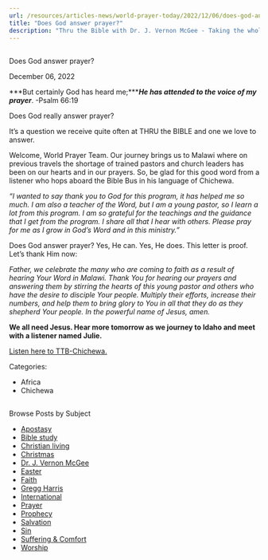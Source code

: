 ```yaml
---
url: /resources/articles-news/world-prayer-today/2022/12/06/does-god-answer-prayer
title: "Does God answer prayer?"
description: "Thru the Bible with Dr. J. Vernon McGee - Taking the whole Word to the whole world"
---
```







## 
 Does God answer prayer?


December 06, 2022
![]()




***But certainly God has heard me;******He has attended to the voice of my prayer***. -Psalm 66:19

Does God really answer prayer? 

It’s a question we receive quite often at THRU the BIBLE and one we love to answer. 

Welcome, World Prayer Team. Our journey brings us to Malawi where on previous travels the shortage of trained pastors and church leaders has been on our hearts and in our prayers. So, be glad for this good word from a listener who hops aboard the Bible Bus in his language of Chichewa.

*“I wanted to say thank you to God for this program, it has helped me so much. I am also a teacher of the Word, but I am a young pastor, so I learn a lot from this program. I am so grateful for the teachings and the guidance that I get from the program. I share all that I hear with others. Please pray for me as I grow in God’s Word and in this ministry.”*

Does God answer prayer? Yes, He can. Yes, He does. This letter is proof. Let’s thank Him now:

*Father, we celebrate the many who are coming to faith as a result of hearing Your Word in Malawi. Thank You for hearing our prayers and answering them by stirring the hearts of this young pastor and others who have the desire to disciple Your people. Multiply their efforts, increase their numbers, and help them to bring glory to You in all that they do as they shepherd Your people. In the powerful name of Jesus, amen.* 

**We all need Jesus. Hear more tomorrow as we journey to Idaho and meet with a listener named Julie.**

[Listen here to TTB-Chichewa.](https://ttb.twr.org/home/day,1206/language,NYA)



Categories: 


* Africa
* Chichewa









## 
 Browse Posts by Subject


* [Apostasy](/resources/articles-news/-in-tags/tags/Apostasy)
* [Bible study](/resources/articles-news/-in-tags/tags/Bible-study)
* [Christian living](/resources/articles-news/-in-tags/tags/Christian-living)
* [Christmas](/resources/articles-news/-in-tags/tags/Christmas)
* [Dr. J. Vernon McGee](/resources/articles-news/-in-tags/tags/Dr-J-Vernon-McGee)
* [Easter](/resources/articles-news/-in-tags/tags/easter)
* [Faith](/resources/articles-news/-in-tags/tags/Faith)
* [Gregg Harris](/resources/articles-news/-in-tags/tags/Gregg-Harris)
* [International](/resources/articles-news/-in-tags/tags/International)
* [Prayer](/resources/articles-news/-in-tags/tags/prayer)
* [Prophecy](/resources/articles-news/-in-tags/tags/Prophecy)
* [Salvation](/resources/articles-news/-in-tags/tags/Salvation)
* [Sin](/resources/articles-news/-in-tags/tags/sin)
* [Suffering & Comfort](/resources/articles-news/-in-tags/tags/Suffering-Comfort)
* [Worship](/resources/articles-news/-in-tags/tags/worship)






